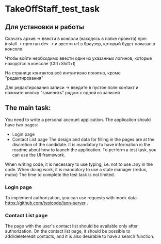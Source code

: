 # TakeOffStaff_test_task
## Для установки и работы

Скачать архив -> ввести в консоли (находясь в папке проекта) npm install -> npm run dev -> и ввести url в браузер, который будет показан в консоле

Чтобы войти необходимо ввести один из указанных логинов, которые находятся в консоле (Ctrl+Shift+I)

На странице контактов всё интуитивно понятно, кроме "редактирования"

Для редактирования записи -> введите в пустое поле контакт и нажмите кнопку "заменить" рядом с одной из записей

## The main task:
You need to write a personal account application.
The application should have two pages:
- Login page
- Contact List page
The design and data for filling in the pages are at the discretion of the candidate.
It is mandatory to have information in the readme about how to launch the application.
To perform a test task, you can use the UI framework.

When writing code, it is necessary to use typing, i.e. not to use :any in the code.
When doing work, it is mandatory to use a state manager (redux, mobx)
The time to complete the test task is not limited.

### Login page
To implement authorization, you can use requests with mock data https://github.com/typicode/json-server .
### Contact List page
The page with the user's contact list should be available only after authorization.
On the contact list page, it should be possible to add/delete/edit contacts, and it is also desirable to have a search function.
